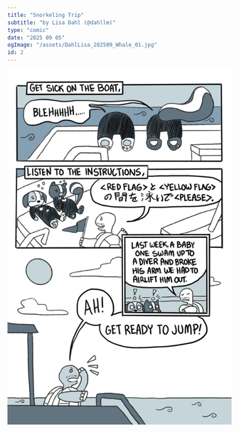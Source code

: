 ```yaml
---
title: "Snorkeling Trip"
subtitle: "by Lisa Dahl (@dahllm)"
type: "comic"
date: "2025 09 05"
ogImage: "/assets/DahlLisa_202509_Whale_01.jpg"
id: 2
---
```


![Panel2](../../../images/20250905-whalecomic/DahlLisa_202509_Whale_03.jpg)

